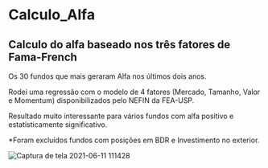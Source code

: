 # Calculo_Alfa
## Calculo do alfa baseado nos três fatores de Fama-French

Os 30 fundos que mais geraram Alfa nos últimos dois anos.

Rodei uma regressão com o modelo de 4 fatores (Mercado, Tamanho, Valor e Momentum) disponibilizados pelo NEFIN da FEA-USP.

Resultado muito interessante para vários fundos com alfa positivo e estatisticamente significativo.

*Foram excluídos fundos com posições em BDR e Investimento no exterior.

![Captura de tela 2021-06-11 111428](https://user-images.githubusercontent.com/63247251/122116430-fbce0380-cdfb-11eb-87b0-5dd0053843ca.png)
